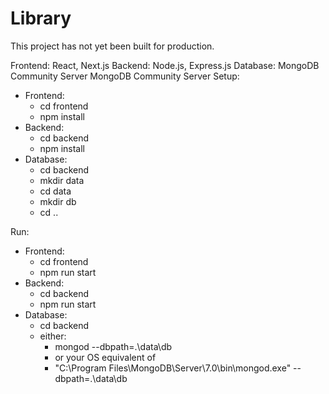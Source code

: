 # Library

This project has not yet been built for production.

Frontend: React, Next.js
Backend: Node.js, Express.js
Database: MongoDB Community Server
MongoDB Community Server
Setup:
- Frontend:
  - cd frontend
  - npm install
- Backend:
  - cd backend
  - npm install
- Database:
  - cd backend
  - mkdir data
  - cd data
  - mkdir db
  - cd ..

Run:
- Frontend:
  - cd frontend
  - npm run start
- Backend:
  - cd backend
  - npm run start
- Database:
  - cd backend
  - either:
      - mongod --dbpath=.\data\db
      - or your OS equivalent of
      - "C:\Program Files\MongoDB\Server\7.0\bin\mongod.exe" --dbpath=.\data\db
